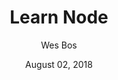 ---
date: August 02, 2018
title: Learn Node
author: Wes Bos
link: https://learnnode.com
description: Through this premium course, Wes Bos is teaching fullstack JavaScript, front to back. Under Wes' guidance you will create a production ready local reviews app. MongoDB, Express, Authentication, Pug and many other great technologies await you in this training.
image: "learn-node.png"
tags:
- courses
- javascript
---